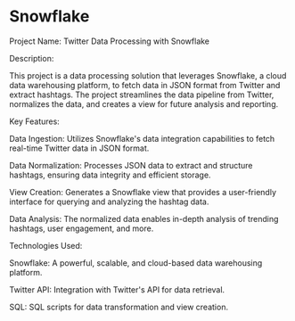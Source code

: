 # Snowflake

Project Name: Twitter Data Processing with Snowflake

Description:

This project is a data processing solution that leverages Snowflake, a cloud data warehousing platform, to fetch data in JSON format from Twitter and extract hashtags. The project streamlines the data pipeline from Twitter, normalizes the data, and creates a view for future analysis and reporting.

Key Features:

Data Ingestion: Utilizes Snowflake's data integration capabilities to fetch real-time Twitter data in JSON format.

Data Normalization: Processes JSON data to extract and structure hashtags, ensuring data integrity and efficient storage.

View Creation: Generates a Snowflake view that provides a user-friendly interface for querying and analyzing the hashtag data.

Data Analysis: The normalized data enables in-depth analysis of trending hashtags, user engagement, and more.

Technologies Used:

Snowflake: A powerful, scalable, and cloud-based data warehousing platform.

Twitter API: Integration with Twitter's API for data retrieval.

SQL: SQL scripts for data transformation and view creation.

